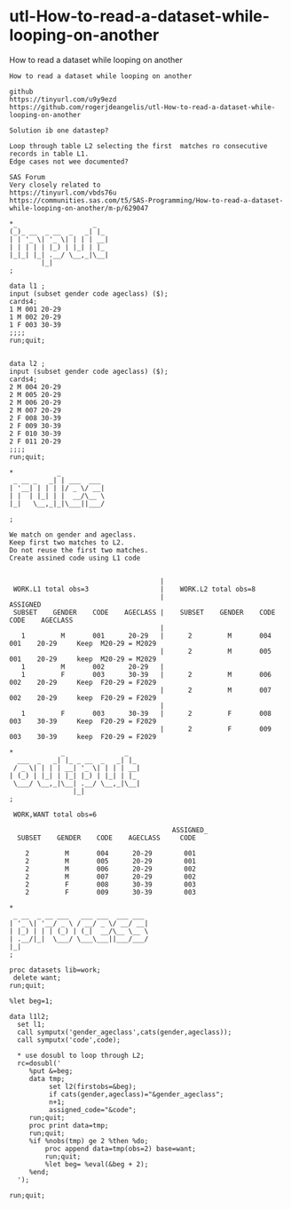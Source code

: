# utl-How-to-read-a-dataset-while-looping-on-another
How to read a dataset while looping on another

    How to read a dataset while looping on another

    github
    https://tinyurl.com/u9y9ezd
    https://github.com/rogerjdeangelis/utl-How-to-read-a-dataset-while-looping-on-another

    Solution ib one datastep?

    Loop through table L2 selecting the first  matches ro consecutive records in table L1.
    Edge cases not wee documented?

    SAS Forum
    Very closely related to
    https://tinyurl.com/vbds76u
    https://communities.sas.com/t5/SAS-Programming/How-to-read-a-dataset-while-looping-on-another/m-p/629047

    *_                   _
    (_)_ __  _ __  _   _| |_
    | | '_ \| '_ \| | | | __|
    | | | | | |_) | |_| | |_
    |_|_| |_| .__/ \__,_|\__|
            |_|
    ;

    data l1 ;
    input (subset gender code ageclass) ($);
    cards4;
    1 M 001 20-29
    1 M 002 20-29
    1 F 003 30-39
    ;;;;
    run;quit;


    data l2 ;
    input (subset gender code ageclass) ($);
    cards4;
    2 M 004 20-29
    2 M 005 20-29
    2 M 006 20-29
    2 M 007 20-29
    2 F 008 30-39
    2 F 009 30-39
    2 F 010 30-39
    2 F 011 20-29
    ;;;;
    run;quit;

    *           _
     _ __ _   _| | ___  ___
    | '__| | | | |/ _ \/ __|
    | |  | |_| | |  __/\__ \
    |_|   \__,_|_|\___||___/

    ;

    We match on gender and ageclass.
    Keep first two matches to L2.
    Do not reuse the first two matches.
    Create assined code using L1 code


                                          |
     WORK.L1 total obs=3                  |    WORK.L2 total obs=8
                                          |                              ASSIGNED
     SUBSET    GENDER    CODE    AGECLASS |    SUBSET    GENDER    CODE    CODE    AGECLASS
                                          |
       1         M       001      20-29   |      2         M       004      001    20-29     Keep  M20-29 = M2029
                                          |      2         M       005      001    20-29     keep  M20-29 = M2029
       1         M       002      20-29   |
       1         F       003      30-39   |      2         M       006      002    20-29     Keep  F20-29 = F2029
                                          |      2         M       007      002    20-29     keep  F20-29 = F2029
                                          |
       1         F       003      30-39   |      2         F       008      003    30-39     Keep  F20-29 = F2029
                                          |      2         F       009      003    30-39     keep  F20-29 = F2029

    *            _               _
      ___  _   _| |_ _ __  _   _| |_
     / _ \| | | | __| '_ \| | | | __|
    | (_) | |_| | |_| |_) | |_| | |_
     \___/ \__,_|\__| .__/ \__,_|\__|
                    |_|
    ;

     WORK,WANT total obs=6

                                             ASSIGNED_
      SUBSET    GENDER    CODE    AGECLASS     CODE

        2         M       004      20-29        001
        2         M       005      20-29        001
        2         M       006      20-29        002
        2         M       007      20-29        002
        2         F       008      30-39        003
        2         F       009      30-39        003

    *
     _ __  _ __ ___   ___ ___  ___ ___
    | '_ \| '__/ _ \ / __/ _ \/ __/ __|
    | |_) | | | (_) | (_|  __/\__ \__ \
    | .__/|_|  \___/ \___\___||___/___/
    |_|
    ;

    proc datasets lib=work;
     delete want;
    run;quit;

    %let beg=1;

    data l1l2;
      set l1;
      call symputx('gender_ageclass',cats(gender,ageclass));
      call symputx('code',code);

      * use dosubl to loop through L2;
      rc=dosubl('
         %put &=beg;
         data tmp;
              set l2(firstobs=&beg);
              if cats(gender,ageclass)="&gender_ageclass";
              n+1;
              assigned_code="&code";
         run;quit;
         proc print data=tmp;
         run;quit;
         %if %nobs(tmp) ge 2 %then %do;
             proc append data=tmp(obs=2) base=want;
             run;quit;
             %let beg= %eval(&beg + 2);
         %end;
      ');

    run;quit;


